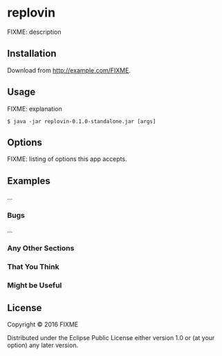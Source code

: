 # replovin

FIXME: description

## Installation

Download from http://example.com/FIXME.

## Usage

FIXME: explanation

    $ java -jar replovin-0.1.0-standalone.jar [args]

## Options

FIXME: listing of options this app accepts.

## Examples

...

### Bugs

...

### Any Other Sections
### That You Think
### Might be Useful

## License

Copyright © 2016 FIXME

Distributed under the Eclipse Public License either version 1.0 or (at
your option) any later version.
